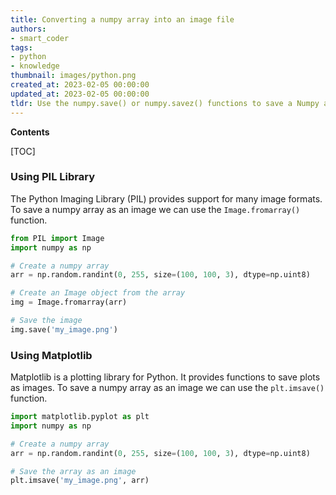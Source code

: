 ```yaml
---
title: Converting a numpy array into an image file
authors:
- smart_coder
tags:
- python
- knowledge
thumbnail: images/python.png
created_at: 2023-02-05 00:00:00
updated_at: 2023-02-05 00:00:00
tldr: Use the numpy.save() or numpy.savez() functions to save a Numpy array as an image.
---
```


**Contents**

[TOC]

### Using PIL Library

The Python Imaging Library (PIL) provides support for many image formats. To save a numpy array as an image we can use the `Image.fromarray()` function.

```python
from PIL import Image
import numpy as np

# Create a numpy array
arr = np.random.randint(0, 255, size=(100, 100, 3), dtype=np.uint8)

# Create an Image object from the array
img = Image.fromarray(arr)

# Save the image
img.save('my_image.png')
```

### Using Matplotlib

Matplotlib is a plotting library for Python. It provides functions to save plots as images. To save a numpy array as an image we can use the `plt.imsave()` function.

```python
import matplotlib.pyplot as plt
import numpy as np

# Create a numpy array
arr = np.random.randint(0, 255, size=(100, 100, 3), dtype=np.uint8)

# Save the array as an image
plt.imsave('my_image.png', arr)
```
